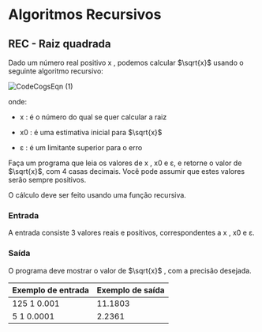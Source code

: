 # Algoritmos Recursivos
## REC - Raiz quadrada

Dado um número real positivo x , podemos calcular $\sqrt{x}$ usando o seguinte algoritmo recursivo:

![CodeCogsEqn (1)](https://github.com/joaostavares/c103/assets/65142565/96f6449b-fa15-4707-a9c4-759d90189121)

onde:

- x : é o número do qual se quer calcular a raiz

- x0 : é uma estimativa inicial para $\sqrt{x}$

- ε : é um limitante superior para o erro


Faça um programa que leia os valores de x , x0 e ε, e retorne o valor de $\sqrt{x}$, com 4 casas decimais. Você pode assumir que estes valores serão sempre positivos.

O cálculo deve ser feito usando uma função recursiva.
### Entrada
A entrada consiste 3 valores reais e positivos, correspondentes a x , x0 e ε.
### Saída
O programa deve mostrar o valor de $\sqrt{x}$ , com a precisão desejada.

| Exemplo de entrada | Exemplo de saída |
|--------------------|------------------|
| 125 1 0.001        | 	11.1803         |
| 5 1 0.0001	        | 	2.2361          |
